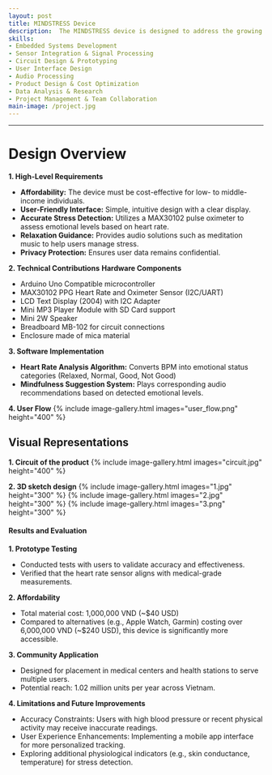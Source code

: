 ```yaml
---
layout: post
title: MINDSTRESS Device
description:  The MINDSTRESS device is designed to address the growing need for accessible mental health monitoring in Vietnam. With over 14 million Vietnamese requiring mental health services and limited affordable solutions, this project aims to develop an inexpensive, community-friendly device. The device detects a user's emotional status through heart rate monitoring and provides mindfulness-based relaxation techniques to improve well-being.
skills: 
- Embedded Systems Development
- Sensor Integration & Signal Processing
- Circuit Design & Prototyping
- User Interface Design
- Audio Processing
- Product Design & Cost Optimization
- Data Analysis & Research
- Project Management & Team Collaboration
main-image: /project.jpg 
---
```


---
# Design Overview 

**1. High-Level Requirements**
- **Affordability:** The device must be cost-effective for low- to middle-income individuals.
- **User-Friendly Interface:** Simple, intuitive design with a clear display.
- **Accurate Stress Detection:** Utilizes a MAX30102 pulse oximeter to assess emotional levels based on heart rate.
- **Relaxation Guidance:** Provides audio solutions such as meditation music to help users manage stress.
- **Privacy Protection:** Ensures user data remains confidential.

**2. Technical Contributions**
**Hardware Components**
- Arduino Uno Compatible microcontroller
- MAX30102 PPG Heart Rate and Oximeter Sensor (I2C/UART)
- LCD Text Display (2004) with I2C Adapter
- Mini MP3 Player Module with SD Card support
- Mini 2W Speaker
- Breadboard MB-102 for circuit connections
- Enclosure made of mica material

**3. Software Implementation**
- **Heart Rate Analysis Algorithm:** Converts BPM into emotional status categories (Relaxed, Normal, Good, Not Good)
- **Mindfulness Suggestion System:** Plays corresponding audio recommendations based on detected emotional levels.

**4. User Flow**
{% include image-gallery.html images="user_flow.png" height="400" %} 
    
## Visual Representations

**1. Circuit of the product**
{% include image-gallery.html images="circuit.jpg" height="400" %} 

**2. 3D sketch design**
{% include image-gallery.html images="1.jpg" height="300" %} 
{% include image-gallery.html images="2.jpg" height="300" %} 
{% include image-gallery.html images="3.png" height="300" %} 

#### Results and Evaluation

**1. Prototype Testing**
- Conducted tests with users to validate accuracy and effectiveness.
- Verified that the heart rate sensor aligns with medical-grade measurements.
  
**2. Affordability**
- Total material cost: 1,000,000 VND (~$40 USD)
- Compared to alternatives (e.g., Apple Watch, Garmin) costing over 6,000,000 VND (~$240 USD), this device is significantly more accessible.
  
**3. Community Application**
- Designed for placement in medical centers and health stations to serve multiple users.
- Potential reach: 1.02 million units per year across Vietnam.
  
**4. Limitations and Future Improvements**
- Accuracy Constraints: Users with high blood pressure or recent physical activity may receive inaccurate readings.
- User Experience Enhancements: Implementing a mobile app interface for more personalized tracking.
- Exploring additional physiological indicators (e.g., skin conductance, temperature) for stress detection.

